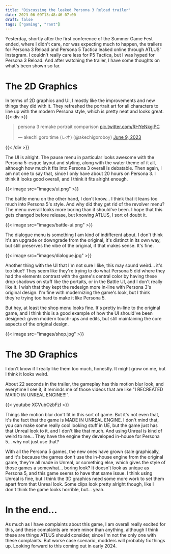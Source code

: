 ```yaml
---
title: "Discussing the leaked Persona 3 Reload trailer"
date: 2023-06-09T13:48:46-07:00
draft: false
tags: ["gaming", "rant"]
---
```


Yesterday, shortly after the first conference of the Summer Game Fest ended, where I didn't care, nor was expecting much to happen, the trailers for Persona 3 Reload and Persona 5 Tactica leaked online through ATLUS' Instagram. I couldn't really care less for P5 Tactica, but I was hyped for Persona 3 Reload. And after watching the trailer, I have some thoughts on what's been shown so far.

# The 2D Graphics

In terms of 2D graphics and UI, I mostly like the improvements and new things they did with it. They refreshed the portrait art for all characters to line up with the modern Persona style, which is pretty neat and looks great.
{{< div >}}
    <blockquote class="twitter-tweet tw-align-center"><p lang="fr" dir="ltr">persona 3 remake portrait comparison <a href="https://t.co/RHYeNkgiPC">pic.twitter.com/RHYeNkgiPC</a></p>&mdash; akechi goro time (レオ) (@akechigoroboy) <a href="https://twitter.com/akechigoroboy/status/1666958598415458304?ref_src=twsrc%5Etfw">June 9, 2023</a></blockquote> <script async src="https://platform.twitter.com/widgets.js" charset="utf-8"></script>
{{< /div >}}

The UI is alright. The pause menu in particular looks awesome with the Persona 5-esque layout and styling, along with the water theme of it all, although how much it fits into Persona 3 overall is debatable. Then again, I am not one to say that, since I only have about 20 hours on Persona 3. I think it looks good overall, and I think it fits alright enough.

{{< image src="images/ui.png" >}}

The battle menu on the other hand, I don't know... I think that it leans too much into Persona 5's style. And why did they get rid of the revolver menu? The menu overall looks more boring than it should've been. I hope that this gets changed before release, but knowing ATLUS, I sort of doubt it.

{{< image src="images/battle-ui.png" >}}

The dialogue menu is something I am kind of indifferent about. I don't think it's an upgrade or downgrade from the original, it's distinct in its own way, but still preserves the vibe of the original, if that makes sense. It's fine. 

{{< image src="images/dialogue.jpg" >}}

Another thing with the UI that I'm not sure I like, this may sound weird... it's too blue? They seem like they're trying to do what Persona 5 did where they had the elements contrast with the game's central color by having these drop shadows on stuff like the portaits, or in the Battle UI, and I don't really like it. I wish that they kept the redesign more in-line with Persona 3's original design. I'm fine with modernizing the game's look, but I think they're trying too hard to make it like Persona 5.

But hey, at least the shop menu looks fine. It's pretty in-line to the original game, and I think this is a good example of how the UI should've been designed: given modern touch-ups and edits, but still maintaining the core aspects of the original design.

{{< image src="images/shop.jpg" >}}

# The 3D Graphics

I don't know if I really like them too much, honestly. It might grow on me, but I think it looks weird.

About 22 seconds in the trailer, the gameplay has this motion blur look, and everytime I see it, it reminds me of those videos that are like "I RECREATED MARIO IN UNREAL ENGINE!!!".

{{< youtube XCVubOzbFzI >}}

Things like motion blur don't fit in this sort of game. But it's not even that, it's the fact that the game is MADE IN UNREAL ENGINE. I don't mind that, you can make some really cool looking stuff in UE, but the game just has that Unreal look to it, and I don't like that much. And using Unreal is kind of weird to me... They have the engine they developed in-house for Persona 5... why not just use that? 

With all the Persona 5 games, the new ones have grown stale graphically, and it's because the games don't use the in-house engine from the original game, they're all made in Unreal, or something else, which gives the style of those games a somewhat... boring look? It doesn't look as unique as Persona 5, and this game seems to have that same issue. I think using Unreal is fine, but I think the 3D graphics need some more work to set them apart from that Unreal look. Some clips look pretty alright though, like I don't think the game looks horrible, but... yeah.


# In the end...

As much as I have complaints about this game, I am overall really excited for this, and these complaints are more minor than anything, although I think these are things ATLUS should consider, since I'm not the only one with these complaints. But worse case scenario, modders will probably fix things up. Looking forward to this coming out in early 2024.